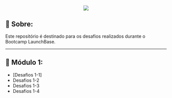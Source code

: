 <h1 align = "center">
<img src = "https://ik.imagekit.io/jessicamarques/logolaunchbase_U1GibuQwj.png">
</h1>

## 🚀 Sobre:
Este repositório é destinado para os desafios realizados durante o Bootcamp LaunchBase.
- - -
## 📁 Módulo 1: 
 - [Desafios 1-1]
 - Desafios 1-2
 - Desafios 1-3
 - Desafios 1-4


